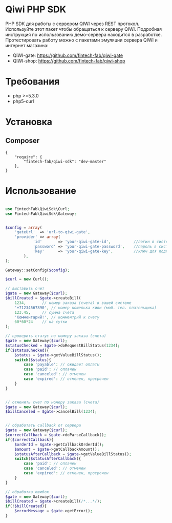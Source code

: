 Qiwi PHP SDK
===============

PHP SDK для работы с сервером QIWI через REST протокол.
Используйте этот пакет чтобы обращаться к серверу QIWI.
Подробная инструкция по использованию демо-сервера находится в разработке.
Протестировать работу можно с пакетами эмуляции сервера QIWI и интернет магазина:

- QIWI-gate: https://github.com/fintech-fab/qiwi-gate
- QIWI-shop: https://github.com/fintech-fab/qiwi-shop

# Требования

- php >=5.3.0
- php5-curl

# Установка

## Composer

    {
        "require": {
            "fintech-fab/qiwi-sdk": "dev-master"
        },
    }

# Использование

```PHP

use FintechFab\QiwiSdk\Curl;
use FintechFab\QiwiSdk\Gateway;


$config = array(
	'gateUrl'  => 'url-to-qiwi-gate',
    'provider' => array(
	        'id'       => 'your-qiwi-gate-id',          //логин в системе QIWI
	        'password' => 'your-qiwi-gate-password',    //пароль в системе QIWI
	        'key'      => 'your-qiwi-gate-key',         //ключ для подписи в QIWI
	    ),
);

Gateway::setConfig($config);

$curl = new Curl();

// выставить счет
$gate = new Gateway($curl);
$billCreated = $gate->createBill(
	1234,		// номер заказа (счета) в вашей системе
	'+71234567890', // номер кошелька киви (моб. тел. плательщика)
	123.45,		// сумма счета
	'Комментарий!',	// комментрий к счету
	60*60*24	// на сутки
);

// проверить статус по номеру заказа (счета)
$gate = new Gateway($curl);
$statusChecked = $gate->doRequestBillStatus(1234);
if($statusChecked){
	$status = $gate->getValueBillStatus();
	switch($status){
		case 'payable': // ожидает оплаты
		case 'paid': // оплачен
		case 'canceled': // отменен
		case 'expired': // отменен, просрочен
	}
}


// отменить счет по номеру заказа (счета)
$gate = new Gateway($curl);
$billCanceled = $gate->cancelBill(1234);


// обработать callback от сервера
$gate = new Gateway($curl);
$correctCallback = $gate->doParseCallback();
if($correctCallback){
	$orderId = $gate->getCallbackOrderId();
	$amount = $gate->getCallbackAmount();
	$statusAfterCallback = $gate->getValueBillStatus();
	switch($statusAfterCallback){
		case 'paid': // оплачен
		case 'canceled': // отменен
		case 'expired': // отменен, просрочен
	}
}

// обработка ошибок
$gate = new Gateway($curl);
$billCreated = $gate->createBill(/*...*/);
if(!$billCreated){
	$errorMessage = $gate->getError();
}

```
